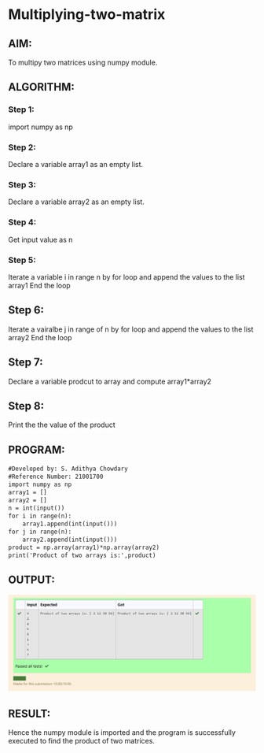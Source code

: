 # Multiplying-two-matrix

## AIM: 
To multipy two matrices using numpy module.

## ALGORITHM:

### Step 1:
import numpy as np
### Step 2:
Declare a variable array1 as an empty list. 
### Step 3:
Declare a variable array2 as an empty list.
### Step 4:
Get input value as n 
### Step 5:
Iterate a variable i in range n by for loop and append the values to the list array1
End the loop
## Step 6:
Iterate a vairalbe j in range of n by for loop and append the values to the list array2
End the loop
## Step 7:
Declare a variable prodcut to array and compute array1*array2
## Step 8:
Print the the value of the product
## PROGRAM: 
~~~
#Developed by: S. Adithya Chowdary
#Reference Number: 21001700
import numpy as np
array1 = []
array2 = []
n = int(input())
for i in range(n):
    array1.append(int(input()))
for j in range(n):
    array2.append(int(input()))
product = np.array(array1)*np.array(array2)
print('Product of two arrays is:',product)

~~~
## OUTPUT:
![OUTPUT](/IMAGES/img22.png)

## RESULT:
Hence the numpy module is imported and the program is successfully executed to find the product of two matrices.